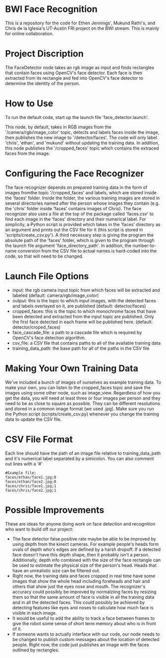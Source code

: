 BWI Face Recognition
===================

This is a repository for the code for Ethen Jennings', Mukund Rathi's, and Chris de la Iglesia's UT-Austin FRI project 
on the BWI stream. This is mainly for online collaboration.

Project Discription
===================
The FaceDetector node takes an rgb image as input and finds rectangles that contain faces using OpenCV's face detector. Each face is then extracted from its rectangle and fed into OpenCV's face detector to determine the identity of the person.

How to Use
===================

To run the default code, start up the launch file 'face_detector.launch'.

This node, by default, takes in RGB images from the '/camera/rgb/image_color' topic, detects and labels faces inside the image, then publishes the new image to '/detector/faces'. The code will only label 'chris', 'ethan', and 'mukund' without updating the training data. In addition, this node publishes the '/cropped_faces' topic which contains the extraced faces from the image.


Configuring the Face Recognizer
====================

The face recognizer depends on prepared training data in the form of images fromthe topic '/cropped_faces' and labels, which are stored inside the 'faces' folder. Inside the folder, the various training images are stored in several directories named after the person whose images they contain (e.g. the 'chris' folder inside 'faces' contains images of Chris). The face recognizer also uses a file at the top of the package called 'faces.csv' to find each image in the 'faces' directory and their numerical label. For simplicity, a Python script is provided which takes in the 'faces' directory as an argument and prints out the CSV file for it (this script is stored in 'scripts/create_csv.py'). A third necessary step is giving the program the absolute path of the 'faces' folder, which is given to the program through the launch file argument 'face_directory_path'. In addition, the number-to-name conversion from the CSV file to actual names is hard-coded into the code, so that will need to be changed.

Launch File Options
===================

* input: the rgb camera input topic from which faces will be extracted and labeled (default: camera/rgb/image_color)
* output: this is the topic to which input images, with the detected faces and labels overlayed on it, are published (default: detector/faces)
* cropped_faces: this is the topic to which monochrome faces that have been detected and extracted from the input topic are published. Only the first face detected in each frame will be published here. (default: detector/croped_faces)
* face_cascade_file: a path to a cascade file which is required by OpenCV's face detection algorithm.
* csv_file: a CSV file that contains paths to all of the available training data
* training_data_path: the base path for all of the paths in the CSV file

Making Your Own Training Data
===================
We've included a bunch of images of ourselves as example training data. To make your own, you can listen to the  cropped_faces topic and save the images using some other node, such as image_view. Regardless of how you get the data, you will need at least three or four images per person and they need to be as close to square as possible. They can be different resolutions and stored in a common image format (we used .jpg). Make sure you run the Python script (scripts/create_csv.py) whenever you change the training data to update the CSV file.

CSV File Format
===================
Each line should have the path of an image file relative to training_data_path and it's numerical label separated by a simicolon. You can also comment out lines with a '#'

    #Example file:
    faces/ethan/face1.jpg;0
    faces/ethan/face2.jpg;0
    faces/chris/face1.jpg;1
    faces/chris/face2.jpg;1
    
Possible Improvements
=====================
These are ideas for anyone doing work on face detection and recognition who want to build off our project:

* The face detector false positive rate maybe be able to be improved by using depth from the kinect cameras. For example people's heads form ovals of depth who's edges are defined by a harsh dropoff. If a detected face doesn't have this depth shape, then it probably isn't a person. Additionally, depth info combined with the size of the face rectangle can be used to estimate the physical size of the person's head. Heads that have an unrealistic size can be filtered out.
* Right now, the training data and faces cropped in real time have some images that show the whole head including foreheads and hair and others that show just the eyes nose and mouth. The recognizer's accuracy could possibly be improved by normalziing faces by resizing them so that the same amount of face is visible in all the training data and in all the detected faces. This could possibly be achieved by detecting features like eyes and noses to calculate how much face is visible in each image.
* It would be useful to add the ability to track a face between frames to give the robot some sense of short term memory about who is in front of it.
* If someone wants to actually interface with our code, our node needs to be changed to publish custom messages about the location of detected people. Right now, the code just publishes an image with the faces outlined by rectangles.

